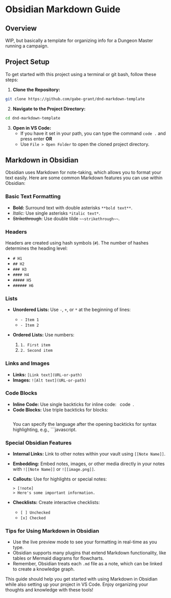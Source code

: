 
# Obsidian Markdown Guide

## Overview

WIP, but basically a template for organizing info for a Dungeon Master running a campaign.

## Project Setup

To get started with this project using a terminal or git bash, follow these steps:

1. **Clone the Repository:**
```sh
git clone https://github.com/gabe-grant/dnd-markdown-template
```

2. **Navigate to the Project Directory:**
```sh
cd dnd-markdown-template
```

3. **Open in VS Code:**
	- If you have it set in your path, you can type the command `code .` and press enter **OR**
	- Use `File > Open Folder` to open the cloned project directory.


## Markdown in Obsidian

Obsidian uses Markdown for note-taking, which allows you to format your text easily. Here are some common Markdown features you can use within Obsidian:

### Basic Text Formatting

- **Bold:** Surround text with double asterisks `**bold text**`.
- *Italic:* Use single asterisks `*italic text*`.
- ~~Strikethrough~~: Use double tilde `~~strikethrough~~`.

### Headers

Headers are created using hash symbols (`#`). The number of hashes determines the heading level:

- `# H1`
- `## H2`
- `### H3`
- `#### H4`
- `##### H5`
- `###### H6`

### Lists

- **Unordered Lists:** Use `-`, `+`, or `*` at the beginning of lines:
  - `- Item 1`
  - `- Item 2`

- **Ordered Lists:** Use numbers:
  1. `1. First item`
  2. `2. Second item`

### Links and Images

- **Links:** `[Link text](URL-or-path)`
- **Images:** `![Alt text](URL-or-path)`

### Code Blocks

- **Inline Code:** Use single backticks for inline code: ` `code` `.
- **Code Blocks:** Use triple backticks for blocks:
  ``` 
  ```
  You can specify the language after the opening backticks for syntax highlighting, e.g., ```javascript.


### Special Obsidian Features

- **Internal Links:** Link to other notes within your vault using `[[Note Name]]`.
- **Embedding:** Embed notes, images, or other media directly in your notes with `![[Note Name]]` or `![[image.png]]`.
- **Callouts:** Use for highlights or special notes:
  ```
  > [!note]  
  > Here's some important information.
  ```

- **Checklists:** Create interactive checklists:
  - `[ ] Unchecked`
  - `[x] Checked`

### Tips for Using Markdown in Obsidian

- Use the live preview mode to see your formatting in real-time as you type.
- Obsidian supports many plugins that extend Markdown functionality, like tables or Mermaid diagrams for flowcharts.
- Remember, Obsidian treats each `.md` file as a note, which can be linked to create a knowledge graph.

This guide should help you get started with using Markdown in Obsidian while also setting up your project in VS Code. Enjoy organizing your thoughts and knowledge with these tools!

